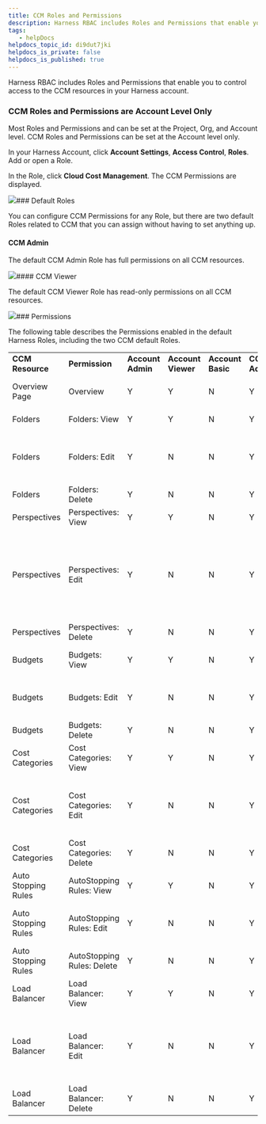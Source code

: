 ```yaml
---
title: CCM Roles and Permissions
description: Harness RBAC includes Roles and Permissions that enable you to control access to the CCM resources in your Harness account. CCM Roles and Permissions are Account Level Only. Most Roles and Permission…
tags: 
   - helpDocs
helpdocs_topic_id: di9dut7jki
helpdocs_is_private: false
helpdocs_is_published: true
---
```


Harness RBAC includes Roles and Permissions that enable you to control access to the CCM resources in your Harness account.

### CCM Roles and Permissions are Account Level Only

Most Roles and Permissions and can be set at the Project, Org, and Account level. CCM Roles and Permissions can be set at the Account level only.

In your Harness Account, click **Account Settings**, **Access Control**, **Roles**. Add or open a Role.

In the Role, click **Cloud Cost Management**. The CCM Permissions are displayed.

![](https://files.helpdocs.io/kw8ldg1itf/articles/di9dut7jki/1660173733802/clean-shot-2022-08-10-at-16-21-49.png)### Default Roles

You can configure CCM Permissions for any Role, but there are two default Roles related to CCM that you can assign without having to set anything up.

#### CCM Admin

The default CCM Admin Role has full permissions on all CCM resources.

![](https://files.helpdocs.io/kw8ldg1itf/articles/di9dut7jki/1660173863903/clean-shot-2022-08-10-at-16-24-05.png)#### CCM Viewer

The default CCM Viewer Role has read-only permissions on all CCM resources.

![](https://files.helpdocs.io/kw8ldg1itf/articles/di9dut7jki/1660173905967/clean-shot-2022-08-10-at-16-24-49.png)### Permissions

The following table describes the Permissions enabled in the default Harness Roles, including the two CCM default Roles.



|  |  |  |  |  |  |  |  |
| --- | --- | --- | --- | --- | --- | --- | --- |
| **CCM Resource** | **Permission** | **Account Admin** | **Account Viewer** | **Account Basic** | **CCM Admin** | **CCM Viewer** | **What a User can do?** |
| Overview Page | Overview | Y | Y | N | Y | Y | View the Overview page |
| Folders | Folders: View | Y | Y | N | Y | Y | View all the folders |
| Folders | Folders: Edit | Y | N | N | Y | N | Create a new folder, clone/edit existing folders |
| Folders | Folders: Delete | Y | N | N | Y | N | Delete a folder |
| Perspectives | Perspectives: View | Y | Y | N | Y | Y | View all the perspectives |
| Perspectives | Perspectives: Edit | Y | N | N | Y | N | Create a new perspective, clone/edit an existing a perspective and move the perspective to a different folder |
| Perspectives | Perspectives: Delete | Y | N | N | Y | N | Delete a perspective |
| Budgets | Budgets: View | Y | Y | N | Y | Y | View the budgets page |
| Budgets | Budgets: Edit | Y | N | N | Y | N | Create a perspective budget and edit existing |
| Budgets | Budgets: Delete | Y | N | N | Y | N | Delete a budget |
| Cost Categories | Cost Categories: View | Y | Y | N | Y | Y | View all the cost categories |
| Cost Categories | Cost Categories: Edit | Y | N | N | Y | N | Create a new cost category and edit existing cost categories |
| Cost Categories | Cost Categories: Delete | Y | N | N | Y | N | Delete a cost category |
| Auto Stopping Rules | AutoStopping Rules: View | Y | Y | N | Y | Y | View all the AutoStopping rules |
| Auto Stopping Rules | AutoStopping Rules: Edit | Y | N | N | Y | N | Create a new AutoStopping rule and edit existing rules |
| Auto Stopping Rules | AutoStopping Rules: Delete | Y | N | N | Y | N | Delete an AutoStopping rule |
| Load Balancer | Load Balancer: View | Y | Y | N | Y | Y | View all the load balancers |
| Load Balancer | Load Balancer: Edit | Y | N | N | Y | N | Create a new load balancer and edit configuration of existing load balancers |
| Load Balancer | Load Balancer: Delete | Y | N | N | Y | N | Delete a load balancer |

